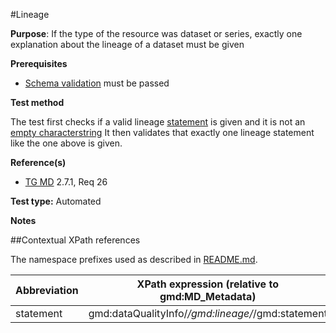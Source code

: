 #Lineage

**Purpose**: If the type of the resource was dataset or series, exactly one explanation about the lineage of a dataset must be given

**Prerequisites**
* [Schema validation](schema-validation.md) must be passed

**Test method**

The test first checks if a valid lineage [statement](#statement) is given and it is not an [empty characterstring](./README.md#emptychar)
It then validates that exactly one lineage statement like the one above is given.

**Reference(s)**	 

* [TG MD](./README.md#ref_TG_MD) 2.7.1, Req 26


**Test type:** Automated

**Notes**

##Contextual XPath references

The namespace prefixes used as described in [README.md](./README.md#namespaces).

Abbreviation                                   |  XPath expression (relative to gmd:MD_Metadata)
-----------------------------------------------| -------------------------------------------------------------------------
<a name="statement"></a> statement  | gmd:dataQualityInfo/*/gmd:lineage/*/gmd:statement
